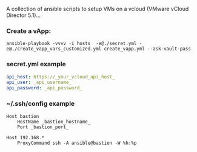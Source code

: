 A collection of ansible scripts to setup VMs on a vcloud (VMware vCloud Director 5.1)...


### Create a vApp:
```shell
ansible-playbook -vvvv -i hosts  -e@./secret.yml -e@./create_vapp_vars_customized.yml create_vapp.yml --ask-vault-pass

```
### secret.yml example
```YAML
api_host: https://_your_vcloud_api_host_
api_user: _api_username_
api_password: _api_password_
```

### ~/.ssh/config example
```
Host bastion
    HostName _bastion_hostname_
    Port _bastion_port_

Host 192.168.*
    ProxyCommand ssh -A ansible@bastion -W %h:%p
```

